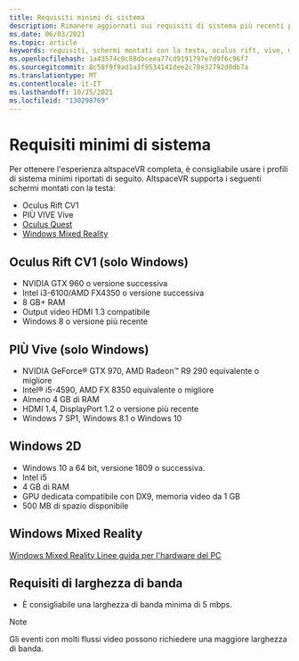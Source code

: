 ```yaml
---
title: Requisiti minimi di sistema
description: Rimanere aggiornati sui requisiti di sistema più recenti per AltspaceVR nei dispositivi con visore montato con la testa, Oculus Rift e SENSORE Vive.
ms.date: 06/03/2021
ms.topic: article
keywords: requisiti, schermi montati con la testa, oculus rift, vive, modalità windows 2d
ms.openlocfilehash: 1a43574c0c88dbceea77cd9191797e7d9f6c96f7
ms.sourcegitcommit: 8c58f9f9ad1a3f9534141dee2c78e32792d0db7a
ms.translationtype: MT
ms.contentlocale: it-IT
ms.lasthandoff: 10/25/2021
ms.locfileid: "130298769"
---
```

# <a name="minimum-system-requirements"></a>Requisiti minimi di sistema

Per ottenere l'esperienza altspaceVR completa, è consigliabile usare i profili di sistema minimi riportati di seguito. AltspaceVR supporta i seguenti schermi montati con la testa:

* Oculus Rift CV1
* PIÙ VIVE Vive
* [Oculus Quest](oculus-installation.md)
* [Windows Mixed Reality](wmr-installation.md)

## <a name="oculus-rift-cv1-windows-only"></a>Oculus Rift CV1 (solo Windows)

* NVIDIA GTX 960 o versione successiva 
* Intel i3-6100/AMD FX4350 o versione successiva 
* 8 GB+ RAM 
* Output video HDMI 1.3 compatibile 
* Windows 8 o versione più recente 

## <a name="htc-vive-windows-only"></a>PIÙ Vive (solo Windows)

* NVIDIA GeForce® GTX 970, AMD Radeon™ R9 290 equivalente o migliore
* Intel® i5-4590, AMD FX 8350 equivalente o migliore   
* Almeno 4 GB di RAM
* HDMI 1.4, DisplayPort 1.2 o versione più recente
* Windows 7 SP1, Windows 8.1 o Windows 10

## <a name="windows-2d-mode"></a>Windows 2D

* Windows 10 a 64 bit, versione 1809 o successiva.
* Intel i5
* 4 GB di RAM
* GPU dedicata compatibile con DX9, memoria video da 1 GB
* 500 MB di spazio disponibile 

## <a name="windows-mixed-reality"></a>Windows Mixed Reality

[Windows Mixed Reality Linee guida per l'hardware del PC](https://docs.microsoft.com/windows/mixed-reality/enthusiast-guide/windows-mixed-reality-minimum-pc-hardware-compatibility-guidelines)

## <a name="bandwidth-requirements"></a>Requisiti di larghezza di banda

* È consigliabile una larghezza di banda minima di 5 mbps.

> [!NOTE]
> Gli eventi con molti flussi video possono richiedere una maggiore larghezza di banda.

<!-- test1 101921 -->